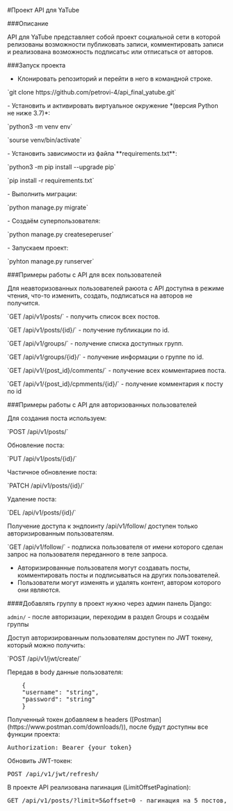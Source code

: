 #Проект API для YaTube

###Описание

API для YaTube представляет собой проект социальной сети в которой релизованы возможности публиковать записи, комментировать записи и реализована возможность подписатьс или отписаться от авторов.

###Запуск проекта

- Клонировать репозиторий и перейти в него в командной строке.
<p>`git clone https://github.com/petrovi-4/api_final_yatube.git`</p>
- Установить и активировать виртуальное окружение *(версия Python не ниже 3.7)*:
<p>`python3 -m venv env`</p>
<p>`sourse venv/bin/activate`</p>
- Установить зависимости из файла **requirements.txt**:
<p>`python3 -m pip install --upgrade pip`</p>
<p>`pip install -r requirements.txt`</p>
- Выполнить миграции:
<p>`python manage.py migrate`</p>
- Создаём суперпользователя:
<p>`python manage.py createseperuser`</p>
- Запускаем проект:
<p>`pyhton manage.py runserver`</p>

###Примеры работы с API для всех пользователей

Для неавторизованных пользователей раюота с API доступна в режиме чтения, что-то изменить, создать, подписаться на авторов не получится.
<p>`GET /api/v1/posts/` - получить список всех постов.</p>
<p>`GET /api/v1/posts/{id}/` - получение публикации по id.</p>
<p>`GET /api/v1/groups/` - получение списка доступных групп.</p>
<p>`GET /api/v1/groups/{id}/` - получение информации о группе по id.</p>
<p>`GET /api/v1/{post_id}/comments/` - получение всех комментариев поста.</p>
<p>`GET /api/v1/{post_id}/cpmments/{id}/` - получение комментария к посту по id</p>

###Примеры работы с API для авторизованных пользователей

Для создания поста используем:
<p>`POST /api/v1/posts/`</p>
Обновление поста:
<p>`PUT /api/v1/posts/{id}/`</p>
Частичное обновление поста:
<p>`PATCH /api/v1/posts/{id}/`</p>
Удаление поста:
<p>`DEL /api/v1/posts/{id}/`</p>
Получение доступа к эндпоинту /api/v1/follow/ доступен только авторизированным пользователям.
<p>`GET /api/v1/follow/` - подписка пользователя от имени которого сделан запрос на пользователя переданного в теле запроса.</p>

- Авторизированные пользователя могут создавать посты, комментировать посты и подписываться на других пользователей.
- Пользователи могут изменять и удалять контент, автором которого они являются.

####Добавлять группу в проект нужно через админ панель Django:

`admin/` - после авторизации, переходим в раздел Groups и создаём группы

Доступ авторизированным пользователям доступен по JWT токену, который можно получить:
<p>`POST /api/v1/jwt/create/`</p>
Передав в body данные пользователя:
    <pre>
    {
    "username": "string", 
    "password": "string"
    }</pre>
Полученный токен добавляем в headers ([Postman](https://www.postman.com/downloads/)), после будут доступны все функции проекта:
<pre>Authorization: Bearer {your_token}</pre>
Обновить JWT-токен:
<pre>POST /api/v1/jwt/refresh/</pre>
В проекте API реализована пагинация (LimitOffsetPagination):
<pre>GET /api/v1/posts/?limit=5&offset=0 - пагинация на 5 постов, начиная с первого</pre>